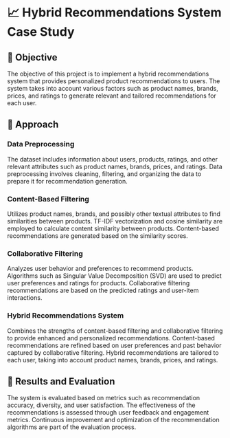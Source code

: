 # 📈 Hybrid Recommendations System Case Study

## 📌 Objective

The objective of this project is to implement a hybrid recommendations system that provides personalized product recommendations to users. The system takes into account various factors such as product names, brands, prices, and ratings to generate relevant and tailored recommendations for each user.

## 📌 Approach

### Data Preprocessing

The dataset includes information about users, products, ratings, and other relevant attributes such as product names, brands, prices, and ratings. Data preprocessing involves cleaning, filtering, and organizing the data to prepare it for recommendation generation.

### Content-Based Filtering

Utilizes product names, brands, and possibly other textual attributes to find similarities between products. TF-IDF vectorization and cosine similarity are employed to calculate content similarity between products. Content-based recommendations are generated based on the similarity scores.

### Collaborative Filtering

Analyzes user behavior and preferences to recommend products. Algorithms such as Singular Value Decomposition (SVD) are used to predict user preferences and ratings for products. Collaborative filtering recommendations are based on the predicted ratings and user-item interactions.

### Hybrid Recommendations System

Combines the strengths of content-based filtering and collaborative filtering to provide enhanced and personalized recommendations. Content-based recommendations are refined based on user preferences and past behavior captured by collaborative filtering. Hybrid recommendations are tailored to each user, taking into account product names, brands, prices, and ratings.

## 📌 Results and Evaluation

The system is evaluated based on metrics such as recommendation accuracy, diversity, and user satisfaction. The effectiveness of the recommendations is assessed through user feedback and engagement metrics. Continuous improvement and optimization of the recommendation algorithms are part of the evaluation process.
